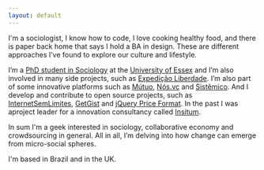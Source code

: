 ```yaml
---
layout: default
---
```


I'm a sociologist, I know how to code, I love cooking healthy food, and there is paper back home that says I hold a BA in design. These are different approaches I’ve found to explore our culture and lifestyle.

I’m a [PhD student in Sociology](https://www.essex.ac.uk/sociology/staff/profile.aspx?ID=3456) at the [University of Essex](https://www.essex.ac.uk) and I’m also involved in many side projects, such as [Expedição Liberdade](http://expedicaoliberdade.com.br). I’m also part of some innovative platforms such as [Mútuo](https://vimeo.com/72760145), [Nós.vc](http://nos.vc) and [Sistêmico](https://github.com/danielweinmann/sistemico). And I develop and contribute to open source projects, such as [InternetSemLimites](https://github.com/InternetSemLimites), [GetGist](https://github.com/cuducos/getgist) and [jQuery Price Format](http://jquerypriceformat.com). In the past I was aproject leader for a innovation consultancy called [Insitum](http://insitum.com).

In sum I'm a geek interested in sociology, collaborative economy and crowdsourcing in general. All in all, I’m delving into how change can emerge from micro-social spheres.

I'm based in Brazil and in the UK.
